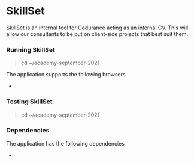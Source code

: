 SkillSet
========

SkillSet is an internal tool for Codurance acting as an internal CV. This will allow our consultants to be put on client-side projects that best suit them.

### Running SkillSet

>cd ~/academy-september-2021
>
>

The application supports the following browsers

- 

### Testing SkillSet

>cd ~/academy-september-2021
>
>

### Dependencies

The application has the following dependencies

- 
